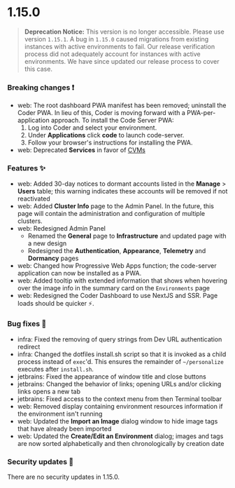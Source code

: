 # 1.15.0

> **Deprecation Notice:** This version is no longer accessible. Please use
> version `1.15.1`. A bug in `1.15.0` caused migrations from existing instances
> with active environments to fail. Our release verification process did not
> adequately account for instances with active environments. We have since
> updated our release process to cover this case.

### Breaking changes ❗

- web: The root dashboard PWA manifest has been removed; uninstall the Coder
  PWA. In lieu of this, Coder is moving forward with a PWA-per-application
  approach. To install the Code Server PWA:
  1. Log into Coder and select your environment.
  1. Under **Applications** click **code** to launch code-server.
  1. Follow your browser's instructions for installing the PWA.
- web: Deprecated **Services** in favor of [CVMs](../workspaces/cvms)

### Features ✨

- web: Added 30-day notices to dormant accounts listed in the **Manage** >
  **Users** table; this warning indicates these accounts will be removed if not
  reactivated
- web: Added **Cluster Info** page to the Admin Panel. In the future, this page
  will contain the administration and configuration of multiple clusters.
- web: Redesigned Admin Panel
  - Renamed the **General** page to **Infrastructure** and updated page with a
    new design
  - Redesigned the **Authentication**, **Appearance**, **Telemetry** and
    **Dormancy** pages
- web: Changed how Progressive Web Apps function; the code-server application
  can now be installed as a PWA.
- web: Added tooltip with extended information that shows when hovering over the
  image info in the summary card on the `Environments` page
- web: Redesigned the Coder Dashboard to use NextJS and SSR. Page loads should
  be quicker ⚡.

### Bug fixes 🐛

- infra: Fixed the removing of query strings from Dev URL authentication
  redirect
- infra: Changed the dotfiles install.sh script so that it is invoked as a child
  process instead of `exec`'d. This ensures the remainder of `~/personalize`
  executes after `install.sh`.
- jetbrains: Fixed the appearance of window title and close buttons
- jetbrains: Changed the behavior of links; opening URLs and/or clicking links
  opens a new tab
- jetbrains: Fixed access to the context menu from then Terminal toolbar
- web: Removed display containing environment resources information if the
  environment isn't running
- web: Updated the **Import an Image** dialog window to hide image tags that
  have already been imported
- web: Updated the **Create/Edit an Environment** dialog; images and tags are
  now sorted alphabetically and then chronologically by creation date

### Security updates 🔐

There are no security updates in 1.15.0.
